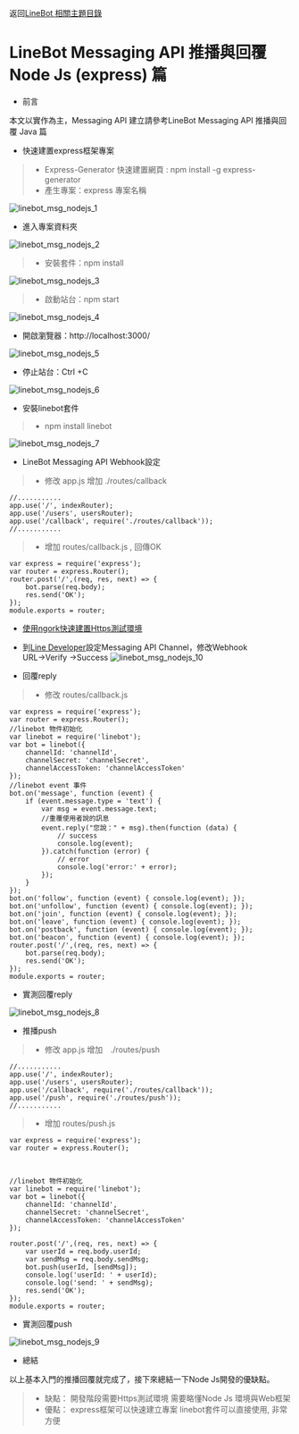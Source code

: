 返回[LineBot 相關主題目錄](README.md)
# LineBot Messaging API 推播與回覆 Node Js (express) 篇
- 前言

本文以實作為主，Messaging API 建立請參考LineBot Messaging API 推播與回覆 Java 篇

- 快速建置express框架專案

> - Express-Generator 快速建置網頁 : npm install -g express-generator
> - 產生專案：express 專案名稱

![linebot_msg_nodejs_1](/imgs/linebot_msg_nodejs_1.jpg)
- 進入專案資料夾

![linebot_msg_nodejs_2](/imgs/linebot_msg_nodejs_2.jpg)
> - 安裝套件：npm install

![linebot_msg_nodejs_3](/imgs/linebot_msg_nodejs_3.jpg)
> - 啟動站台：npm start

![linebot_msg_nodejs_4](/imgs/linebot_msg_nodejs_4.jpg)
- 開啟瀏覽器：http://localhost:3000/

![linebot_msg_nodejs_5](/imgs/linebot_msg_nodejs_5.jpg)
- 停止站台：Ctrl +C

![linebot_msg_nodejs_6](/imgs/linebot_msg_nodejs_6.jpg)

- 安裝linebot套件
> - npm install linebot

![linebot_msg_nodejs_7](/imgs/linebot_msg_nodejs_7.jpg)
- LineBot Messaging API Webhook設定

> - 修改 app.js 增加 ./routes/callback

```
//...........
app.use('/', indexRouter);
app.use('/users', usersRouter);
app.use('/callback', require('./routes/callback'));
//...........
```

> - 增加 routes/callback.js , 回傳OK
```
var express = require('express');
var router = express.Router();
router.post('/',(req, res, next) => {
    bot.parse(req.body);
    res.send('OK');
});
module.exports = router;
```


- [使用ngork快速建置Https測試環境](ngork.md)

- 到[Line Developer](https://developers.line.me/console/)設定Messaging API Channel，修改Webhook URL→Verify →Success
![linebot_msg_nodejs_10](/imgs/linebot_msg_nodejs_10.jpg)

- 回覆reply
> - 修改 routes/callback.js 
```
var express = require('express');
var router = express.Router();
//linebot 物件初始化
var linebot = require('linebot');
var bot = linebot({
    channelId: 'channelId',
    channelSecret: 'channelSecret',
    channelAccessToken: 'channelAccessToken'
});
//linebot event 事件
bot.on('message', function (event) {
    if (event.message.type = 'text') {
        var msg = event.message.text;
        //重覆使用者說的訊息
        event.reply("您說：" + msg).then(function (data) {
            // success
            console.log(event);
        }).catch(function (error) {
            // error
            console.log('error:' + error);
        });
    }
});
bot.on('follow', function (event) { console.log(event); });
bot.on('unfollow', function (event) { console.log(event); });
bot.on('join', function (event) { console.log(event); });
bot.on('leave', function (event) { console.log(event); });
bot.on('postback', function (event) { console.log(event); });
bot.on('beacon', function (event) { console.log(event); });
router.post('/',(req, res, next) => {
    bot.parse(req.body);
    res.send('OK');
});
module.exports = router;
```


- 實測回覆reply 

![linebot_msg_nodejs_8](/imgs/linebot_msg_nodejs_8.jpg)

- 推播push
> - 修改 app.js 增加　./routes/push
```
//...........
app.use('/', indexRouter);
app.use('/users', usersRouter);
app.use('/callback', require('./routes/callback'));
app.use('/push', require('./routes/push'));
//...........
```
> - 增加 routes/push.js 


```
var express = require('express');
var router = express.Router();



//linebot 物件初始化
var linebot = require('linebot');
var bot = linebot({
    channelId: 'channelId',
    channelSecret: 'channelSecret',
    channelAccessToken: 'channelAccessToken'
});

router.post('/',(req, res, next) => {
    var userId = req.body.userId;
    var sendMsg = req.body.sendMsg;
    bot.push(userId, [sendMsg]);
    console.log('userId: ' + userId);
    console.log('send: ' + sendMsg);
    res.send('OK');
});
module.exports = router;

```



- 實測回覆push

![linebot_msg_nodejs_9](/imgs/linebot_msg_nodejs_9.jpg)

 

- 總結

以上基本入門的推播回覆就完成了，接下來總結一下Node Js開發的優缺點。
> - 缺點：
開發階段需要Https測試環境
需要略懂Node Js 環境與Web框架
> - 優點：
express框架可以快速建立專案
linebot套件可以直接使用, 非常方便





